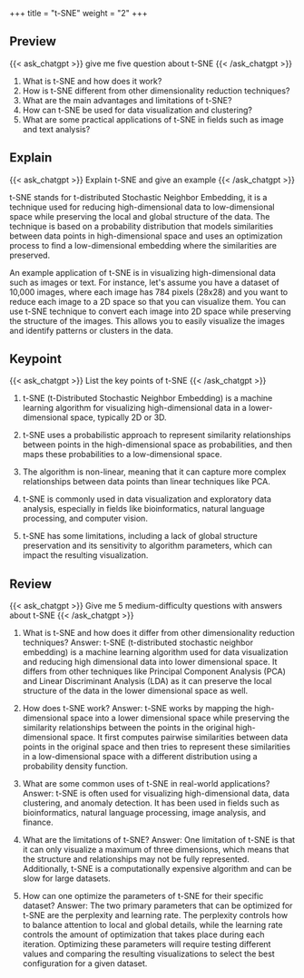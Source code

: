 +++
title = "t-SNE"
weight = "2"
+++
## Preview
{{< ask_chatgpt >}}
give me five question about t-SNE
{{< /ask_chatgpt >}}

1. What is t-SNE and how does it work?
2. How is t-SNE different from other dimensionality reduction techniques?
3. What are the main advantages and limitations of t-SNE?
4. How can t-SNE be used for data visualization and clustering?
5. What are some practical applications of t-SNE in fields such as image and text analysis?   

## Explain
{{< ask_chatgpt >}}
Explain t-SNE and give an example
{{< /ask_chatgpt >}}

t-SNE stands for t-distributed Stochastic Neighbor Embedding, it is a technique used for reducing high-dimensional data to low-dimensional space while preserving the local and global structure of the data. The technique is based on a probability distribution that models similarities between data points in high-dimensional space and uses an optimization process to find a low-dimensional embedding where the similarities are preserved.

An example application of t-SNE is in visualizing high-dimensional data such as images or text. For instance, let's assume you have a dataset of 10,000 images, where each image has 784 pixels (28x28) and you want to reduce each image to a 2D space so that you can visualize them. You can use t-SNE technique to convert each image into 2D space while preserving the structure of the images. This allows you to easily visualize the images and identify patterns or clusters in the data.   

## Keypoint
{{< ask_chatgpt >}}
List the key points of t-SNE
{{< /ask_chatgpt >}}

1. t-SNE (t-Distributed Stochastic Neighbor Embedding) is a machine learning algorithm for visualizing high-dimensional data in a lower-dimensional space, typically 2D or 3D.

2. t-SNE uses a probabilistic approach to represent similarity relationships between points in the high-dimensional space as probabilities, and then maps these probabilities to a low-dimensional space.

3. The algorithm is non-linear, meaning that it can capture more complex relationships between data points than linear techniques like PCA.

4. t-SNE is commonly used in data visualization and exploratory data analysis, especially in fields like bioinformatics, natural language processing, and computer vision.

5. t-SNE has some limitations, including a lack of global structure preservation and its sensitivity to algorithm parameters, which can impact the resulting visualization.   

## Review
{{< ask_chatgpt >}}
Give me 5 medium-difficulty questions with answers about t-SNE
{{< /ask_chatgpt >}}

1. What is t-SNE and how does it differ from other dimensionality reduction techniques? 
Answer: t-SNE (t-distributed stochastic neighbor embedding) is a machine learning algorithm used for data visualization and reducing high dimensional data into lower dimensional space. It differs from other techniques like Principal Component Analysis (PCA) and Linear Discriminant Analysis (LDA) as it can preserve the local structure of the data in the lower dimensional space as well.

2. How does t-SNE work? 
Answer: t-SNE works by mapping the high-dimensional space into a lower dimensional space while preserving the similarity relationships between the points in the original high-dimensional space. It first computes pairwise similarities between data points in the original space and then tries to represent these similarities in a low-dimensional space with a different distribution using a probability density function.

3. What are some common uses of t-SNE in real-world applications? 
Answer: t-SNE is often used for visualizing high-dimensional data, data clustering, and anomaly detection. It has been used in fields such as bioinformatics, natural language processing, image analysis, and finance.

4. What are the limitations of t-SNE? 
Answer: One limitation of t-SNE is that it can only visualize a maximum of three dimensions, which means that the structure and relationships may not be fully represented. Additionally, t-SNE is a computationally expensive algorithm and can be slow for large datasets.

5. How can one optimize the parameters of t-SNE for their specific dataset? 
Answer: The two primary parameters that can be optimized for t-SNE are the perplexity and learning rate. The perplexity controls how to balance attention to local and global details, while the learning rate controls the amount of optimization that takes place during each iteration. Optimizing these parameters will require testing different values and comparing the resulting visualizations to select the best configuration for a given dataset.   

